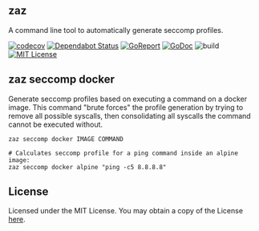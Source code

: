 ## zaz

A command line tool to automatically generate seccomp profiles.

[![codecov](https://codecov.io/gh/pjbgf/zaz/branch/master/graph/badge.svg?token=pb1nLayr67)](https://codecov.io/gh/pjbgf/zaz)
[![Dependabot Status](https://api.dependabot.com/badges/status?host=github&repo=pjbgf/zaz)](https://dependabot.com)
[![GoReport](https://goreportcard.com/badge/github.com/pjbgf/zaz)](https://goreportcard.com/report/github.com/pjbgf/zaz)
[![GoDoc](https://godoc.org/github.com/pjbgf/zaz?status.svg)](https://godoc.org/github.com/pjbgf/zaz)
![build](https://github.com/pjbgf/zaz/workflows/go/badge.svg)
[![MIT License](https://img.shields.io/badge/license-MIT-blue.svg)](http://choosealicense.com/licenses/mit/)
## zaz seccomp docker

Generate seccomp profiles based on executing a command on a docker image. 
This command "brute forces" the profile generation by trying to remove all possible 
syscalls, then consolidating all syscalls the command cannot be executed without.

```
zaz seccomp docker IMAGE COMMAND 

# Calculates seccomp profile for a ping command inside an alpine image:
zaz seccomp docker alpine "ping -c5 8.8.8.8"
```


## License

Licensed under the MIT License. You may obtain a copy of the License [here](LICENSE).